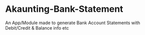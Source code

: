 # Akaunting-Bank-Statement
An App/Module made to generate Bank Account Statements with Debit/Credit & Balance info etc
